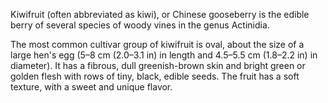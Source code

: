 ﻿---layout: postauthor: ted---Kiwifruit (often abbreviated as kiwi), or Chinese gooseberry is the edibleberry of several species of woody vines in the genus Actinidia.The most common cultivar group of kiwifruit is oval, about the size of a largehen's egg (5–8 cm (2.0–3.1 in) in length and 4.5–5.5 cm (1.8–2.2 in) indiameter). It has a fibrous, dull greenish-brown skin and bright green orgolden flesh with rows of tiny, black, edible seeds. The fruit has a softtexture, with a sweet and unique flavor.